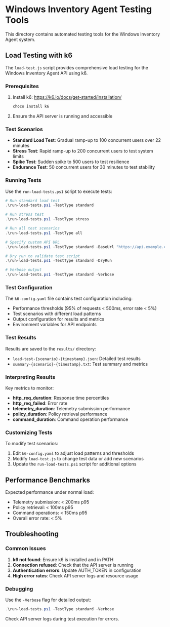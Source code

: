# Windows Inventory Agent Testing Tools

This directory contains automated testing tools for the Windows Inventory Agent system.

## Load Testing with k6

The `load-test.js` script provides comprehensive load testing for the Windows Inventory Agent API using k6.

### Prerequisites

1. Install k6: https://k6.io/docs/get-started/installation/
   ```powershell
   choco install k6
   ```

2. Ensure the API server is running and accessible

### Test Scenarios

- **Standard Load Test**: Gradual ramp-up to 100 concurrent users over 22 minutes
- **Stress Test**: Rapid ramp-up to 200 concurrent users to test system limits
- **Spike Test**: Sudden spike to 500 users to test resilience
- **Endurance Test**: 50 concurrent users for 30 minutes to test stability

### Running Tests

Use the `run-load-tests.ps1` script to execute tests:

```powershell
# Run standard load test
.\run-load-tests.ps1 -TestType standard

# Run stress test
.\run-load-tests.ps1 -TestType stress

# Run all test scenarios
.\run-load-tests.ps1 -TestType all

# Specify custom API URL
.\run-load-tests.ps1 -TestType standard -BaseUrl "https://api.example.com/api/v1"

# Dry run to validate test script
.\run-load-tests.ps1 -TestType standard -DryRun

# Verbose output
.\run-load-tests.ps1 -TestType standard -Verbose
```

### Test Configuration

The `k6-config.yaml` file contains test configuration including:

- Performance thresholds (95% of requests < 500ms, error rate < 5%)
- Test scenarios with different load patterns
- Output configuration for results and metrics
- Environment variables for API endpoints

### Test Results

Results are saved to the `results/` directory:

- `load-test-{scenario}-{timestamp}.json`: Detailed test results
- `summary-{scenario}-{timestamp}.txt`: Test summary and metrics

### Interpreting Results

Key metrics to monitor:

- **http_req_duration**: Response time percentiles
- **http_req_failed**: Error rate
- **telemetry_duration**: Telemetry submission performance
- **policy_duration**: Policy retrieval performance
- **command_duration**: Command operation performance

### Customizing Tests

To modify test scenarios:

1. Edit `k6-config.yaml` to adjust load patterns and thresholds
2. Modify `load-test.js` to change test data or add new scenarios
3. Update the `run-load-tests.ps1` script for additional options

## Performance Benchmarks

Expected performance under normal load:

- Telemetry submission: < 200ms p95
- Policy retrieval: < 100ms p95
- Command operations: < 150ms p95
- Overall error rate: < 5%

## Troubleshooting

### Common Issues

1. **k6 not found**: Ensure k6 is installed and in PATH
2. **Connection refused**: Check that the API server is running
3. **Authentication errors**: Update AUTH_TOKEN in configuration
4. **High error rates**: Check API server logs and resource usage

### Debugging

Use the `-Verbose` flag for detailed output:

```powershell
.\run-load-tests.ps1 -TestType standard -Verbose
```

Check API server logs during test execution for errors.
